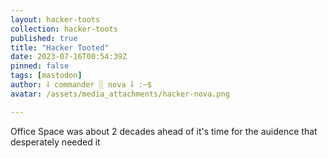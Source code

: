 ```yaml
---
layout: hacker-toots
collection: hacker-toots
published: true
title: "Hacker Tooted"
date: 2023-07-16T00:54:39Z
pinned: false
tags: [mastodon]
author: ⸸ commander ░ nova ⸸ :~$
avatar: /assets/media_attachments/hacker-nova.png

---
```


<p>Office Space was about 2 decades ahead of it&#39;s time for the auidence that desperately needed it</p>


